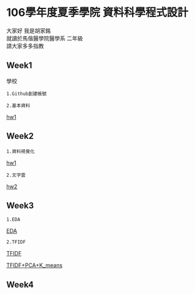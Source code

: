 # 106學年度夏季學院 資料科學程式設計


大家好 我是胡家銘  
就讀於馬偕醫學院醫學系 二年級   
請大家多多指教  
  
## Week1
學校

    1.Github創建帳號

    2.基本資料

[hw1](https://jiaminghummc110610014.github.io/Example/week1/hw1.html)
## Week2
    1.資料視覺化
[hw1](https://jiaminghummc110610014.github.io/Example/week2/hw_1.html)

    2.文字雲
[hw2](https://jiaminghummc110610014.github.io/Example/week2/hw_2.html)

## Week3
    1.EDA
[EDA](https://jiaminghummc110610014.github.io/Example/week3/EDA_renew.html)

    2.TFIDF
[TFIDF](https://jiaminghummc110610014.github.io/Example/week3/TFIDF.html)

[TFIDF+PCA+K_means](https://jiaminghummc110610014.github.io/Example/week3/TFIDF+PCA+K_means.html)

## Week4
